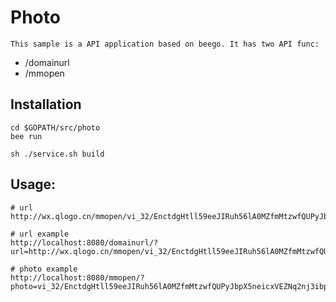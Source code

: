 # Photo

    This sample is a API application based on beego. It has two API func:

- /domainurl
- /mmopen

## Installation

```
cd $GOPATH/src/photo
bee run

sh ./service.sh build
```

## Usage:

```
# url
http://wx.qlogo.cn/mmopen/vi_32/EnctdgHtll59eeJIRuh56lA0MZfmMtzwfQUPyJbpX5neicxVEZNq2nj3ibp9dIMUhXIu06N3EnKLbPibmcEiabZycg/0

# url example
http://localhost:8080/domainurl/?url=http://wx.qlogo.cn/mmopen/vi_32/EnctdgHtll59eeJIRuh56lA0MZfmMtzwfQUPyJbpX5neicxVEZNq2nj3ibp9dIMUhXIu06N3EnKLbPibmcEiabZycg/0

# photo example
http://localhost:8080/mmopen/?photo=vi_32/EnctdgHtll59eeJIRuh56lA0MZfmMtzwfQUPyJbpX5neicxVEZNq2nj3ibp9dIMUhXIu06N3EnKLbPibmcEiabZycg/0.jpg

```
